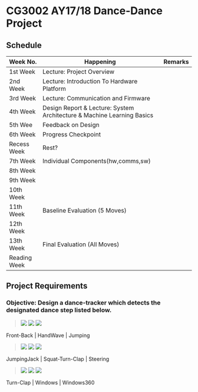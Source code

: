 # CG3002 AY17/18 Dance-Dance Project

## Schedule

Week No. | Happening | Remarks
---|---|---
1st Week | Lecture: Project Overview |
2nd Week | Lecture: Introduction To Hardware Platform |
3rd Week | Lecture: Communication and Firmware |
4th Week | Design Report & Lecture: System Architecture & Machine Learning Basics |
5th Wee | Feedback on Design |
6th Week | Progress Checkpoint |
Recess Week | Rest? |
7th Week | Individual Components(hw,comms,sw) |
8th Week |  |
9th Week |  |
10th Week |  |
11th Week | Baseline Evaluation (5 Moves) |
12th Week | |
13th Week | Final Evaluation (All Moves) |
Reading Week |  |

## Project Requirements

### Objective: Design a dance-tracker which detects the designated dance step listed below.


> ![](resources/images/frontback.gif) ![](resources/images/handwave.gif) ![](resources/images/jumping.gif)

Front-Back  |  HandWave   |  Jumping

> ![](resources/images/jumpingjack.gif) ![](resources/images/squatturnclap.gif) ![](resources/images/steering.gif)

JumpingJack  |  Squat-Turn-Clap   |  Steering

> ![](resources/images/turnclap.gif) ![](resources/images/window.gif) ![](resources/images/windows360.gif)

Turn-Clap  |  Windows   |  Windows360
